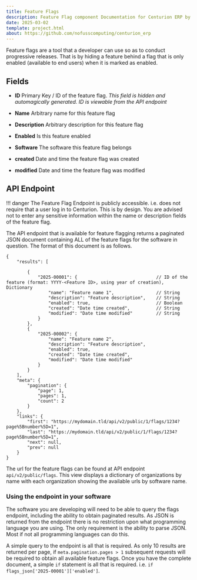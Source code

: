 ```yaml
---
title: Feature Flags
description: Feature Flag component Documentation for Centurion ERP by No Fuss Computing
date: 2025-03-02
template: project.html
about: https://github.com/nofusscomputing/centurion_erp
---
```


Feature flags are a tool that a developer can use so as to conduct progressive releases. That is by hiding a feature behind a flag that is only enabled (available to end users) when it is marked as enabled.


## Fields

- **ID** Primary Key / ID of the feature flag. _This field is hidden and automagically generated. ID is viewable from the API endpoint_

- **Name** Arbitrary name for this feature flag

- **Description** Arbitrary description for this feature flag

- **Enabled** Is this feature enabled

- **Software** The software this feature flag belongs

- **created** Date and time the feature flag was created

- **modified** Date and time the feature flag was modified


## API Endpoint

!!! danger
    The Feature Flag Endpoint is publicly accessible. i.e. does not require that a user log in to Centurion. This is by design. You are advised not to enter any sensitive information within the name or description fields of the feature flag.

The API endpoint that is available for feature flagging returns a paginated JSON document containing ALL of the feature flags for the software in question. The format of this document is as follows.

``` jsonc
{
    "results": [

        {
            "2025-00001": {                              // ID of the feature (format: YYYY-<Feature ID>, using year of creation), Dictionary
                "name": "Feature name 1",                // String
                "description": "Feature description",    // String
                "enabled": true,                         // Boolean
                "created": "Date time created",          // String
                "modified": "Date time modified"         // String
            }
        },
        {
            "2025-00002": {
                "name": "Feature name 2",
                "description": "Feature description",
                "enabled": true,
                "created": "Date time created",
                "modified": "Date time modified"
            }
        }
    ],
    "meta": {
        "pagination": {
            "page": 1,
            "pages": 1,
            "count": 2
        }
    },
    "links": {
        "first": "https://mydomain.tld/api/v2/public/1/flags/1234?page%5Bnumber%5D=1",
        "last": "https://mydomain.tld/api/v2/public/1/flags/1234?page%5Bnumber%5D=1",
        "next": null,
        "prev": null
    }
}
```

The url for the feature flags can be found at API endpoint `api/v2/public/flags`. This view displays a dictionary of organizations by name with each organization showing the available urls by software name.


### Using the endpoint in your software

The software you are developing will need to be able to query the flags endpoint, including the ability to obtain paginated results. As JSON is returned from the endpoint there is no restriction upon what programming language you are using. The only requirement is the ability to parse JSON. Most if not all programming languages can do this.

A simple query to the endpoint is all that is required. As only 10 results are returned per page, if `meta.pagination.pages > 1` subsequent requests will be required to obtain all available feature flags. Once you have the complete document, a simple `if` statement is all that is required. i.e. `if flags_json['2025-00001']['enabled']`.
